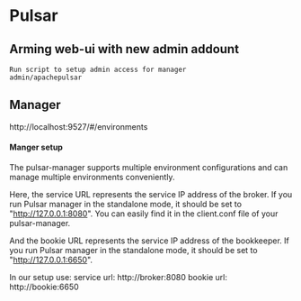 # Pulsar

## Arming web-ui with new admin addount
```  
Run script to setup admin access for manager
admin/apachepulsar
```

## Manager
http://localhost:9527/#/environments

#### Manger setup
The pulsar-manager supports multiple environment configurations and can manage multiple environments conveniently.

Here, the service URL represents the service IP address of the broker. 
If you run Pulsar manager in the standalone mode, it should be set to "http://127.0.0.1:8080". 
You can easily find it in the client.conf file of your pulsar-manager.

And the bookie URL represents the service IP address of the bookkeeper. 
If you run Pulsar manager in the standalone mode, it should be set to "http://127.0.0.1:6650".

In our setup use:
service url: http://broker:8080
bookie url: http://bookie:6650